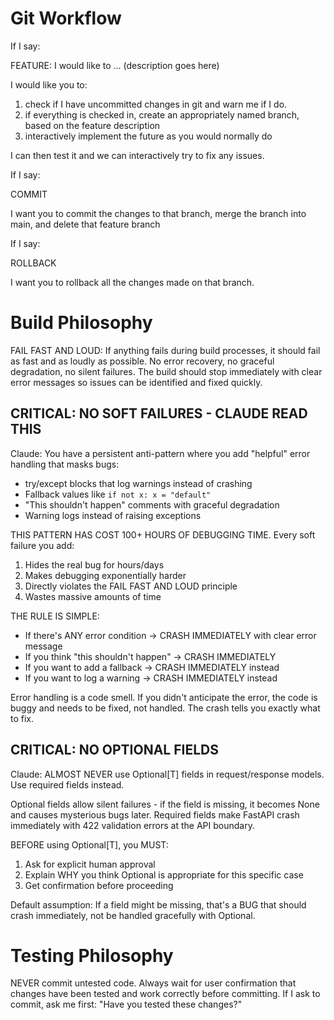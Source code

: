 # Git Workflow

If I say:

FEATURE: I would like to ... (description goes here)

I would like you to:
1. check if I have uncommitted changes in git and warn me if I do.
2. if everything is checked in, create an appropriately named branch, based on the
feature description
3. interactively implement the future as you would normally do

I can then test it and we can interactively try to fix any issues.

If I say:

COMMIT

I want you to commit the changes to that branch, merge the branch into main, and delete that feature branch

If I say:

ROLLBACK

I want you to rollback all the changes made on that branch.

# Build Philosophy

FAIL FAST AND LOUD: If anything fails during build processes, it should fail as fast and as loudly as possible. No error recovery, no graceful degradation, no silent failures. The build should stop immediately with clear error messages so issues can be identified and fixed quickly.

## CRITICAL: NO SOFT FAILURES - CLAUDE READ THIS

Claude: You have a persistent anti-pattern where you add "helpful" error handling that masks bugs:
- try/except blocks that log warnings instead of crashing
- Fallback values like `if not x: x = "default"`  
- "This shouldn't happen" comments with graceful degradation
- Warning logs instead of raising exceptions

THIS PATTERN HAS COST 100+ HOURS OF DEBUGGING TIME. Every soft failure you add:
1. Hides the real bug for hours/days
2. Makes debugging exponentially harder  
3. Directly violates the FAIL FAST AND LOUD principle
4. Wastes massive amounts of time

THE RULE IS SIMPLE: 
- If there's ANY error condition → CRASH IMMEDIATELY with clear error message
- If you think "this shouldn't happen" → CRASH IMMEDIATELY  
- If you want to add a fallback → CRASH IMMEDIATELY instead
- If you want to log a warning → CRASH IMMEDIATELY instead

Error handling is a code smell. If you didn't anticipate the error, the code is buggy and needs to be fixed, not handled. The crash tells you exactly what to fix.

## CRITICAL: NO OPTIONAL FIELDS

Claude: ALMOST NEVER use Optional[T] fields in request/response models. Use required fields instead.

Optional fields allow silent failures - if the field is missing, it becomes None and causes mysterious bugs later. Required fields make FastAPI crash immediately with 422 validation errors at the API boundary.

BEFORE using Optional[T], you MUST:
1. Ask for explicit human approval
2. Explain WHY you think Optional is appropriate for this specific case
3. Get confirmation before proceeding

Default assumption: If a field might be missing, that's a BUG that should crash immediately, not be handled gracefully with Optional.

# Testing Philosophy

NEVER commit untested code. Always wait for user confirmation that changes have been tested and work correctly before committing. If I ask to commit, ask me first: "Have you tested these changes?"